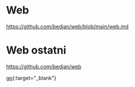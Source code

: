# Web

https://github.com/bedjan/web/blob/main/web.md

# Web ostatni

https://github.com/bedjan/web

[go](http://stackoverflow.com){:target="_blank"}

